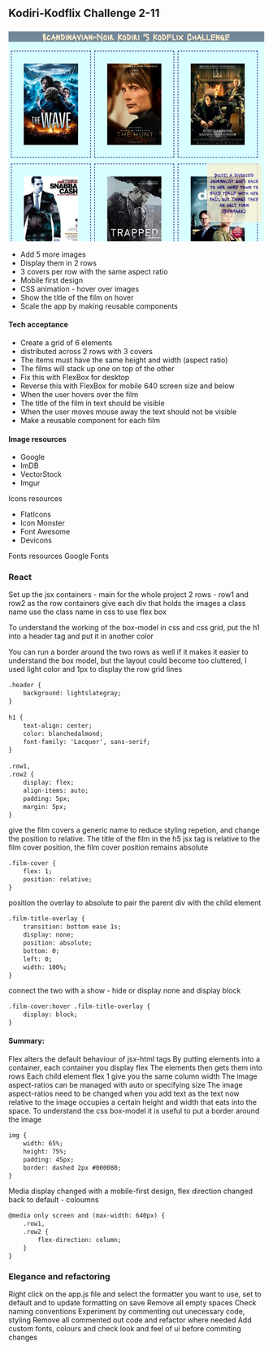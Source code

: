 
## Kodiri-Kodflix Challenge 2-11
![kodiri-kodflix-film-catalog-challenges](src/assets/project-screenshot.png)

* Add 5 more images
* Display them in 2 rows 
* 3 covers per row with the same aspect ratio
* Mobile first design
* CSS animation - hover over images
* Show the title of the film on hover
* Scale the app by making reusable components

#### Tech acceptance
* Create a grid of 6 elements 
* distributed across 2 rows with 3 covers
* The items must have the same height and width (aspect ratio)
* The films will stack up one on top of the other
* Fix this with FlexBox for desktop
* Reverse this with FlexBox for mobile 640 screen size and below
* When the user hovers over the film
* The title of the film in text should be visible
* When the user moves mouse away the text should not be visible
* Make a reusable component for each film

#### Image resources
* Google
* ImDB
* VectorStock
* Imgur

Icons resources
* FlatIcons
* Icon Monster
* Font Awesome
* Devicons

Fonts resources
Google Fonts

### React
Set up the jsx containers - main for the whole project
2 rows - row1 and row2 as the row containers
give each div that holds the images a class name
use the class name in css to use flex box

To understand the working of the box-model in css and css grid, put the h1 into a header tag and put it in another color

You can run a border around the two rows as well if it makes it easier to understand the box model, but the layout could become too cluttered, I used light color and 1px to display the row grid lines

```
.header {
	background: lightslategray;
}

h1 {
	text-align: center;
	color: blanchedalmond;
	font-family: 'Lacquer', sans-serif;
}

.row1,
.row2 {
	display: flex;
	align-items: auto;
	padding: 5px;
	margin: 5px;
}
```

give the film covers a generic name to reduce styling repetion, and change the position to relative. The title of the film in the h5 jsx tag is relative to the film cover position, the film cover position remains absolute 

```
.film-cover {
	flex: 1;
	position: relative;
}
```
position the overlay to absolute to pair the parent div with the child element

```
.film-title-overlay {
	transition: bottom ease 1s;
	display: none;
	position: absolute;
	bottom: 0;
	left: 0;
	width: 100%;
}
```
connect the two with a show - hide or display none and display block

```
.film-cover:hover .film-title-overlay {
	display: block;
}
```
#### Summary:
Flex alters the default behaviour of jsx-html tags
By putting elements into a container, each container you display flex
The elements then gets them into rows
Each child element flex 1 give you the same column width
The image aspect-ratios can be managed with auto or specifying size
The image aspect-ratios need to be changed when you add text as the text now relative to the image occupies a certain height and width that eats into the space.
To understand the css box-model it is useful to put a border around the image

```
img {
	width: 65%;
	height: 75%;
	padding: 45px;
	border: dashed 2px #000080;
}
```
Media display changed with a mobile-first design, flex direction changed back to default - coloumns

```
@media only screen and (max-width: 640px) {
	.row1,
	.row2 {
		flex-direction: column;
	}
}
```



### Elegance and refactoring

Right click on the app.js file and select the formatter you want to use, set to default and to update formatting on save
Remove all empty spaces
Check naming conventions
Experiment by commenting out unecessary code, styling
Remove all commented out code and refactor where needed
Add custom fonts, colours and check look and feel of ui before commiting changes
